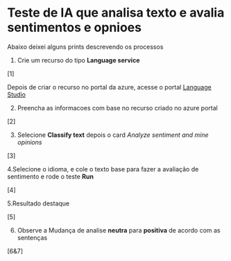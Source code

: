 
# Teste de IA  que analisa texto e avalia sentimentos e opnioes 

Abaixo deixei alguns prints descrevendo os processos

1. Crie um recurso do tipo **Language service**

[1]

Depois de criar o recurso no portal da azure, acesse o portal [Language Studio](https://language.cognitive.azure.com/home) 

2. Preencha as informacoes com base no recurso criado no azure portal

[2]


3. Selecione **Classify text** depois o card *Analyze sentiment and mine opinions*

[3]


4.Selecione o idioma, e cole o texto base para fazer a avaliação de sentimento e rode o teste **Run**

[4]

5.Resultado destaque

[5]

6. Observe a Mudança de analise **neutra** para **positiva** de acordo com as sentenças

[6&7]
